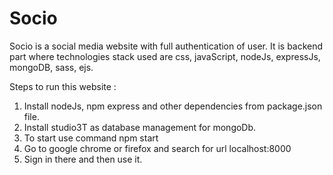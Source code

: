 # Socio

Socio is a social media website with full authentication of user. It is backend part where technologies stack used are css, javaScript, nodeJs, expressJs, mongoDB, sass, ejs.

Steps to run this website :
1. Install nodeJs, npm express and other dependencies from package.json file.
2. Install studio3T as database management for mongoDb.
3. To start use command npm start
4. Go to google chrome or firefox and search for url localhost:8000
5. Sign in there and then use it.
